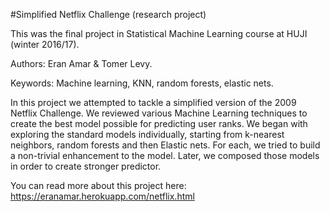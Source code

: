 #Simplified Netflix Challenge (research project)

This was the final project in Statistical Machine Learning course at HUJI (winter 2016/17).

Authors: Eran Amar & Tomer Levy.

Keywords: Machine learning, KNN, random forests, elastic nets.

In this project we attempted to tackle a simplified version of the 2009 Netflix Challenge. We reviewed various Machine Learning techniques to create the best model possible for predicting user ranks. We began with exploring the standard models individually, starting from k-nearest neighbors, random forests and	then Elastic nets. For each, we tried to build a non-trivial enhancement to the model. Later, we composed those models in order to create stronger predictor.


You can read more about this project here: https://eranamar.herokuapp.com/netflix.html
